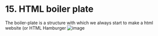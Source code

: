 # 15. HTML boiler plate
The boiler-plate is a structure with which we always start to make a html website (or HTML Hamburger
![image](https://user-images.githubusercontent.com/98670879/213616004-ac58783b-5e43-47c9-a167-831eeaefc057.png)

